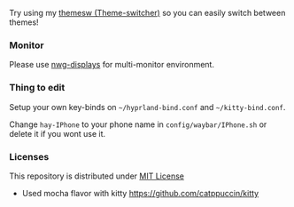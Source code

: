 Try using my [themesw (Theme-switcher)](https://github.com/hayattgd/Theme-switcher) so you can easily switch between themes!

### Monitor

Please use [nwg-displays](https://github.com/nwg-piotr/nwg-displays) for multi-monitor environment.

### Thing to edit

Setup your own key-binds on `~/hyprland-bind.conf` and `~/kitty-bind.conf`.

Change `hay-IPhone` to your phone name in `config/waybar/IPhone.sh` or delete it if you wont use it.

### Licenses

This repository is distributed under [MIT License](LICENSE)

 - Used mocha flavor with kitty https://github.com/catppuccin/kitty